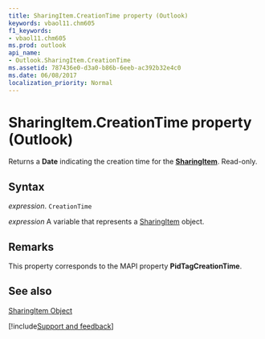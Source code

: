 ```yaml
---
title: SharingItem.CreationTime property (Outlook)
keywords: vbaol11.chm605
f1_keywords:
- vbaol11.chm605
ms.prod: outlook
api_name:
- Outlook.SharingItem.CreationTime
ms.assetid: 787436e0-d3a0-b86b-6eeb-ac392b32e4c0
ms.date: 06/08/2017
localization_priority: Normal
---
```



# SharingItem.CreationTime property (Outlook)

Returns a  **Date** indicating the creation time for the **[SharingItem](Outlook.SharingItem.md)**. Read-only.


## Syntax

_expression_. `CreationTime`

_expression_ A variable that represents a [SharingItem](Outlook.SharingItem.md) object.


## Remarks

This property corresponds to the MAPI property  **PidTagCreationTime**.


## See also


[SharingItem Object](Outlook.SharingItem.md)

[!include[Support and feedback](~/includes/feedback-boilerplate.md)]
